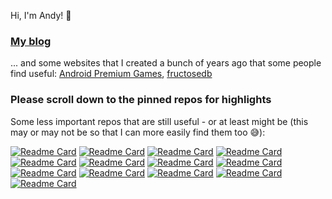 Hi, I'm Andy! 👋

### [My blog](https://aop.software/blog)

... and some websites that I created a bunch of years ago that some people find useful: [Android Premium Games](https://androidpremium.games/), [fructosedb](https://fructosedb.org/)

### Please scroll down to the pinned repos for highlights

Some less important repos that are still useful - or at least might be (this may or may not be so that I can more easily find them too 😅):

[![Readme Card](https://github-readme-stats.vercel.app/api/pin/?username=s-h-a-d-o-w&description_lines_count=2&repo=vddb-ui)](https://github.com/s-h-a-d-o-w/vddb-ui)
[![Readme Card](https://github-readme-stats.vercel.app/api/pin/?username=s-h-a-d-o-w&description_lines_count=2&repo=next-simple-chatgpt)](https://github.com/s-h-a-d-o-w/next-simple-chatgpt)
[![Readme Card](https://github-readme-stats.vercel.app/api/pin/?username=s-h-a-d-o-w&description_lines_count=2&repo=delete-unused-forks)](https://github.com/s-h-a-d-o-w/delete-unused-forks)
[![Readme Card](https://github-readme-stats.vercel.app/api/pin/?username=s-h-a-d-o-w&description_lines_count=2&repo=remark-merge-data)](https://github.com/s-h-a-d-o-w/remark-merge-data)
[![Readme Card](https://github-readme-stats.vercel.app/api/pin/?username=s-h-a-d-o-w&description_lines_count=2&repo=mike-force)](https://github.com/s-h-a-d-o-w/mike-force)
[![Readme Card](https://github-readme-stats.vercel.app/api/pin/?username=s-h-a-d-o-w&description_lines_count=2&repo=pubmed-contribution-stats)](https://github.com/s-h-a-d-o-w/pubmed-contribution-stats)
[![Readme Card](https://github-readme-stats.vercel.app/api/pin/?username=s-h-a-d-o-w&description_lines_count=2&repo=NotepadPlusPlus-Remixed-Theme)](https://github.com/s-h-a-d-o-w/NotepadPlusPlus-Remixed-Theme)
[![Readme Card](https://github-readme-stats.vercel.app/api/pin/?username=s-h-a-d-o-w&description_lines_count=2&repo=github-userscripts)](https://github.com/s-h-a-d-o-w/github-userscripts)
[![Readme Card](https://github-readme-stats.vercel.app/api/pin/?username=s-h-a-d-o-w&description_lines_count=2&repo=react-spring-comparison)](https://github.com/s-h-a-d-o-w/react-spring-comparison)
[![Readme Card](https://github-readme-stats.vercel.app/api/pin/?username=s-h-a-d-o-w&description_lines_count=2&repo=regtobin)](https://github.com/s-h-a-d-o-w/regtobin)
[![Readme Card](https://github-readme-stats.vercel.app/api/pin/?username=s-h-a-d-o-w&description_lines_count=2&repo=cf-geo-steering-helper)](https://github.com/s-h-a-d-o-w/cf-geo-steering-helper)
[![Readme Card](https://github-readme-stats.vercel.app/api/pin/?username=s-h-a-d-o-w&description_lines_count=2&repo=talon-eyetracking)](https://github.com/s-h-a-d-o-w/talon-eyetracking)
[![Readme Card](https://github-readme-stats.vercel.app/api/pin/?username=s-h-a-d-o-w&description_lines_count=2&repo=openapi-zod-client-experiment)](https://github.com/s-h-a-d-o-w/openapi-zod-client-experiment)

<!--
**s-h-a-d-o-w/s-h-a-d-o-w** is a ✨ _special_ ✨ repository because its `README.md` (this file) appears on your GitHub profile.

Here are some ideas to get you started:

- 🔭 I’m currently working on ...
- 🌱 I’m currently learning ...
- 👯 I’m looking to collaborate on ...
- 🤔 I’m looking for help with ...
- 💬 Ask me about ...
- 📫 How to reach me: ...
- 😄 Pronouns: ...
- ⚡ Fun fact: ...
-->
